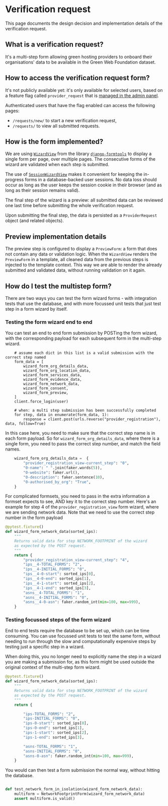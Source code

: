 # Verification request
This page documents the design decision and implementation details of the verification request.

## What is a verification request?
It's a multi-step form allowing green hosting providers to onboard their organisations' data to be available in the Green Web Foundation dataset.

## How to access the verification request form?
It's not publicly available yet: it's only available for selected users,
based on a feature flag called `provider_request` that is [managed in the admin panel](https://admin.thegreenwebfoundation.org/admin/waffle/flag/2/change/).

Authenticated users that have the flag enabled can access the following pages:
- `/requests/new/` to start a new verification request,
- `/requests/` to view all submitted requests.

## How is the form implemented?
We are using [`WizardView`](https://django-formtools.readthedocs.io/en/latest/wizard.html#creating-a-wizardview-subclass) from the library [`django-formtools`](https://django-formtools.readthedocs.io/) to display a single form per page, over multiple pages. The consecutive forms of the wizard are validated when each step is submitted.

The use of [`SessionWizardView`](https://django-formtools.readthedocs.io/en/latest/wizard.html#formtools.wizard.views.SessionWizardView) makes it convenient for keeping the in-progress forms in a database-backed user sessions. No data loss should occur as long as the user keeps the session cookie in their browser (and as long as their session remains valid).

The final step of the wizard is a preview: all submitted data can be reviewed one last time before submitting the whole verification request.

Upon submitting the final step, the data is persisted as a `ProviderRequest` object (and related objects).

## Preview implementation details
The preview step is configured to display a `PreviewForm`: a form that does not contain any data or validation logic. When the `WizardView` renders the `PreviewForm` in a template, all cleaned data from the previous steps is injected to the template context. This way we are able to render the already submitted and validated data, without running validation on it again.


## How do I test the multistep form?

There are two ways you can test the form wizard forms - with integration tests that use the database, and with more focussed unit tests that just test step in a form wizard by itself.

### Testing the form wizard end to end

You can test an end to end form submission by POSTing the form wizard, with the corresponding payload for each subsequent form in the multi-step wizard.

```
    # assume each dict in this list is a valid submission with the correct step named
    form_data = [
        wizard_form_org_details_data,
        wizard_form_org_location_data,
        wizard_form_services_data,
        wizard_form_evidence_data,
        wizard_form_network_data,
        wizard_form_consent,
        wizard_form_preview,
    ]
    client.force_login(user)

    # when: a multi step submission has been successfully completed
    for step, data in enumerate(form_data, 1):
        response = client.post(urls.reverse("provider_registration"), data, follow=True)
```

In this case here, you need to make sure that the correct step name is in each form payload. So for `wizard_form_org_details_data`, where there is a single form, you need to pass the correct step number, and match the field names.

```python
    wizard_form_org_details_data =  {
        "provider_registration_view-current_step": "0",
        "0-name": " ".join(faker.words(5)),
        "0-website": faker.url(),
        "0-description": faker.sentence(10),
        "0-authorised_by_org": "True",
    }
```

For complicated formsets, you need to pass in the extra information a formset expects to see, AND key it to the correct step number. Here's an example for step 4 of the `provider_registration_view` form wizard, where we are sending network data. Note that we need to use the correct step number in the form payload


```python
@pytest.fixture()
def wizard_form_network_data(sorted_ips):
    """
    Returns valid data for step NETWORK_FOOTPRINT of the wizard
    as expected by the POST request.
    """
    return {
        "provider_registration_view-current_step": "4",
        "ips__4-TOTAL_FORMS": "2",
        "ips__4-INITIAL_FORMS": "0",
        "ips__4-0-start": sorted_ips[0],
        "ips__4-0-end": sorted_ips[1],
        "ips__4-1-start": sorted_ips[2],
        "ips__4-1-end": sorted_ips[3],
        "asns__4-TOTAL_FORMS": "1",
        "asns__4-INITIAL_FORMS": "0",
        "asns__4-0-asn": faker.random_int(min=100, max=999),
    }

```

### Testing focussed steps of the form wizard

End to end tests require the database to be set up, which can be time consuming. You can use focussed unit tests to test the same form, without needing to run through the slow and computationally expensive steps by testing just a specific step in a wizard.

When doing this, you no longer need to explicitly name the step in a wizard you are making a submission for, as this form might be used outside the original context of the multi-step form wizard.



```python
@pytest.fixture()
def wizard_form_network_data(sorted_ips):
    """
    Returns valid data for step NETWORK_FOOTPRINT of the wizard
    as expected by the POST request.
    """
    return {

        "ips-TOTAL_FORMS": "2",
        "ips-INITIAL_FORMS": "0",
        "ips-0-start": sorted_ips[0],
        "ips-0-end": sorted_ips[1],
        "ips-1-start": sorted_ips[2],
        "ips-1-end": sorted_ips[3],

        "asns-TOTAL_FORMS": "1",
        "asns-INITIAL_FORMS": "0",
        "asns-0-asn": faker.random_int(min=100, max=999),
    }
```

You would can then test a form submission the normal way, without hitting the database.

```python

def test_network_form_in_isolation(wizard_form_network_data):
    multiform = NetworkFootprintForm(wizard_form_network_data)
    assert multiform.is_valid()
```
